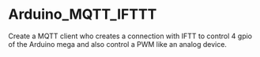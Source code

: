 # Arduino_MQTT_IFTTT
Create a MQTT client who creates a connection with IFTT to control 4 gpio of the Arduino mega and also control a PWM like an analog device.
